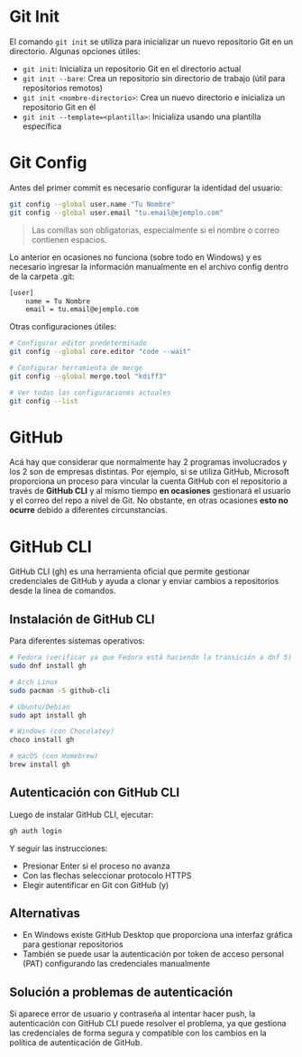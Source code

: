# Git Init

El comando `git init` se utiliza para inicializar un nuevo repositorio Git en un directorio. Algunas opciones útiles:

- `git init`: Inicializa un repositorio Git en el directorio actual
- `git init --bare`: Crea un repositorio sin directorio de trabajo (útil para repositorios remotos)
- `git init <nombre-directorio>`: Crea un nuevo directorio e inicializa un repositorio Git en él
- `git init --template=<plantilla>`: Inicializa usando una plantilla específica

# Git Config

Antes del primer commit es necesario configurar la identidad del usuario:

```bash
git config --global user.name "Tu Nombre"
git config --global user.email "tu.email@ejemplo.com"
```
> Las comillas son obligatorias, especialmente si el nombre o correo contienen espacios.

Lo anterior en ocasiones no funciona (sobre todo en Windows) y es necesario ingresar la información manualmente en el archivo config dentro de la carpeta .git:

```bash
[user]
    name = Tu Nombre
    email = tu.email@ejemplo.com
```

Otras configuraciones útiles:

```bash
# Configurar editor predeterminado
git config --global core.editor "code --wait"

# Configurar herramienta de merge
git config --global merge.tool "kdiff3"

# Ver todas las configuraciones actuales
git config --list
```

# GitHub

Acá hay que considerar que normalmente hay 2 programas involucrados y los 2 son de empresas distintas. Por ejemplo, si se utiliza GitHub, Microsoft proporciona un proceso para vincular la cuenta GitHub con el repositorio a través de **GitHub CLI** y al mismo tiempo **en ocasiones** gestionará el usuario y el correo del repo a nivel de Git. No obstante, en otras ocasiones **esto no ocurre** debido a diferentes circunstancias.

# GitHub CLI

GitHub CLI (gh) es una herramienta oficial que permite gestionar credenciales de GitHub y ayuda a clonar y enviar cambios a repositorios desde la línea de comandos.

## Instalación de GitHub CLI

Para diferentes sistemas operativos:

```bash
# Fedora (verificar ya que Fedora está haciendo la transición a dnf 5)
sudo dnf install gh

# Arch Linux
sudo pacman -S github-cli

# Ubuntu/Debian
sudo apt install gh

# Windows (con Chocolatey)
choco install gh

# macOS (con Homebrew)
brew install gh
```

## Autenticación con GitHub CLI

Luego de instalar GitHub CLI, ejecutar:

```bash
gh auth login
```

Y seguir las instrucciones:
- Presionar Enter si el proceso no avanza
- Con las flechas seleccionar protocolo HTTPS
- Elegir autentificar en Git con GitHub (y)

## Alternativas

- En Windows existe GitHub Desktop que proporciona una interfaz gráfica para gestionar repositorios
- También se puede usar la autenticación por token de acceso personal (PAT) configurando las credenciales manualmente

## Solución a problemas de autenticación

Si aparece error de usuario y contraseña al intentar hacer push, la autenticación con GitHub CLI puede resolver el problema, ya que gestiona las credenciales de forma segura y compatible con los cambios en la política de autenticación de GitHub.

